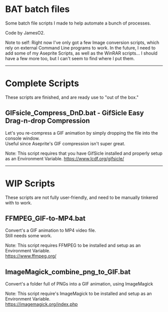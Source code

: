 # BAT batch files
Some batch file scripts I made to help automate a bunch of processes.

Code by JamesO2.

Note to self: Right now I've only got a few Image conversion scripts, which rely on external Command Line programs to work.
In the future, I need to add some of my Aseprite Scripts, as well as the WinRAR scripts...
I should have a few more too, but I can't seem to find where I put them.

---

# Complete Scripts
These scripts are finished, and are ready use to "out of the box."

## GIFsicle_Compress_DnD.bat - GifSicle Easy Drag-n-drop Compression
Let's you re-compress a GIF animation by simply dropping the file into the console window.  
Useful since Aseprite's GIF compression isn't super great.

Note: This script requires that you have GifSicle installed and properly setup as an Environment Variable.
https://www.lcdf.org/gifsicle/

---

# WIP Scripts
These scripts are not fully user-friendly, and need to be manually tinkered with to work.

## FFMPEG_GIF-to-MP4.bat
Convert's a GIF animation to MP4 video file.  
Still needs some work.

Note: This script requires FFMPEG to be installed and setup as an Environment Variable.  
https://www.ffmpeg.org/

## ImageMagick_combine_png_to_GIF.bat
Convert's a folder full of PNGs into a GIF animation, using ImageMagick

Note: This script require's ImageMagick to be installed and setup as an Environment Variable.  
https://imagemagick.org/index.php

